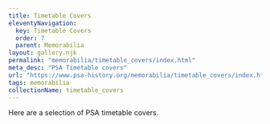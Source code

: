 ```yaml
---
title: Timetable Covers
eleventyNavigation:
  key: Timetable Covers
  order: 7
  parent: Memorabilia
layout: gallery.njk
permalink: "memorabilia/timetable_covers/index.html"
meta_desc: "PSA Timetable covers"
url: "https://www.psa-history.org/memorabilia/timetable_covers/index.html"
tags: memorabilia
collectionName: timetable_covers
---
```


Here are a selection of PSA timetable covers.